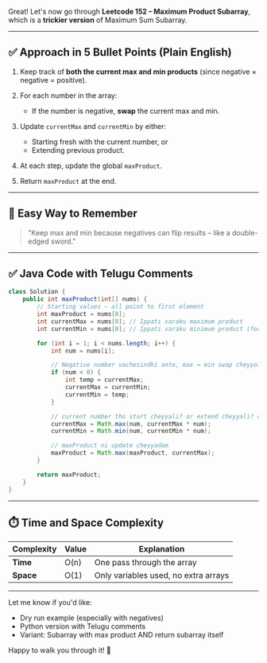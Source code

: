 Great! Let's now go through **Leetcode 152 – Maximum Product Subarray**, which is a **trickier version** of Maximum Sum Subarray.

---

## ✅ Approach in 5 Bullet Points (Plain English)

1. Keep track of **both the current max and min products** (since negative × negative = positive).
2. For each number in the array:

   * If the number is negative, **swap** the current max and min.
3. Update `currentMax` and `currentMin` by either:

   * Starting fresh with the current number, or
   * Extending previous product.
4. At each step, update the global `maxProduct`.
5. Return `maxProduct` at the end.

---

## 🧠 Easy Way to Remember

> "Keep max and min because negatives can flip results – like a double-edged sword."

---

## ✅ Java Code with Telugu Comments

```java
class Solution {
    public int maxProduct(int[] nums) {
        // Starting values – all point to first element
        int maxProduct = nums[0];
        int currentMax = nums[0]; // Ippati varaku maximum product
        int currentMin = nums[0]; // Ippati varaku minimum product (for negative support)

        for (int i = 1; i < nums.length; i++) {
            int num = nums[i];

            // Negative number vachesindhi ante, max ↔ min swap cheyyali
            if (num < 0) {
                int temp = currentMax;
                currentMax = currentMin;
                currentMin = temp;
            }

            // current number tho start cheyyali? or extend cheyyali? choosukovali
            currentMax = Math.max(num, currentMax * num);
            currentMin = Math.min(num, currentMin * num);

            // maxProduct ni update cheyyadam
            maxProduct = Math.max(maxProduct, currentMax);
        }

        return maxProduct;
    }
}
```

---

## ⏱️ Time and Space Complexity

| Complexity | Value | Explanation                          |
| ---------- | ----- | ------------------------------------ |
| **Time**   | O(n)  | One pass through the array           |
| **Space**  | O(1)  | Only variables used, no extra arrays |

---

Let me know if you'd like:

* Dry run example (especially with negatives)
* Python version with Telugu comments
* Variant: Subarray with max product AND return subarray itself

Happy to walk you through it! 🚀
